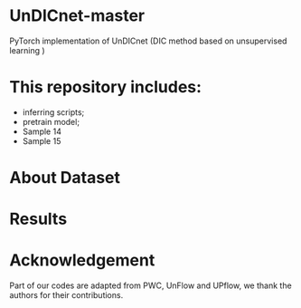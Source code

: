 # UnDICnet-master
PyTorch implementation of UnDICnet (DIC method based on unsupervised learning )

# This repository includes:
* inferring scripts; 
* pretrain model;
* Sample 14
* Sample 15

# About Dataset

# Results


# Acknowledgement 
Part of our codes are adapted from PWC, UnFlow and UPflow, we thank the authors for their contributions.
